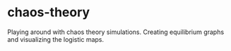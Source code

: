 # chaos-theory
Playing around with chaos theory simulations. Creating equilibrium graphs and visualizing the logistic maps.
